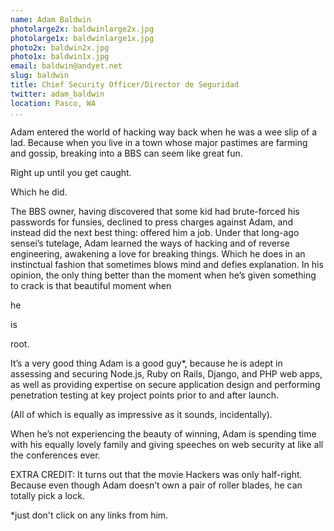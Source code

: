 ```yaml
---
name: Adam Baldwin
photolarge2x: baldwinlarge2x.jpg
photolarge1x: baldwinlarge1x.jpg
photo2x: baldwin2x.jpg
photo1x: baldwin1x.jpg
email: baldwin@andyet.net
slug: baldwin
title: Chief Security Officer/Director de Seguridad
twitter: adam_baldwin
location: Pasco, WA
...
```


Adam entered the world of hacking way back when he was a wee slip of a lad. Because when you live in a town whose major pastimes are farming and gossip, breaking into a BBS can seem like great fun. 

Right up until you get caught. 

Which he did. 

The BBS owner, having discovered that some kid had brute-forced his passwords for funsies, declined to press charges against Adam, and instead did the next best thing: offered him a job. Under that long-ago sensei’s tutelage, Adam learned the ways of hacking and of reverse engineering, awakening a love for breaking things. Which he does in an instinctual fashion that sometimes blows mind and defies explanation. In his opinion, the only thing better than the moment when he’s given something to crack is that beautiful moment when 

he

is 

root. 

It’s a very good thing Adam is a good guy*, because he is adept in assessing and securing Node.js, Ruby on Rails, Django, and PHP web apps, as well as providing expertise on secure application design and performing penetration testing at key project points prior to and after launch. 

(All of which is equally as impressive as it sounds, incidentally).

When he’s not experiencing the beauty of winning, Adam is spending time with his equally lovely family and giving speeches on web security at like all the conferences ever. 

EXTRA CREDIT: It turns out that the movie Hackers was only half-right. Because even though Adam doesn’t own a pair of roller blades, he can totally pick a lock. 

*just don't click on any links from him.
